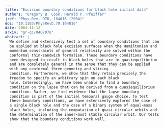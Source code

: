 ```yaml
---
title: "Excision boundary conditions for black hole initial data"
authors: "Gregory B. Cook, Harald P. Pfeiffer"
jref: "Phys.Rev. D70, 104016 (2004)"
doi: "10.1103/PhysRevD.70.104016"
date: 2004-11-12
arxiv: "gr-qc/0407078"
abstract: |
  We define and extensively test a set of boundary conditions that can
  be applied at black hole excision surfaces when the Hamiltonian and
  momentum constraints of general relativity are solved within the
  conformal thin-sandwich formalism. These boundary conditions have
  been designed to result in black holes that are in quasiequilibrium
  and are completely general in the sense that they can be applied
  with any conformal three-geometry and slicing
  condition. Furthermore, we show that they retain precisely the
  freedom to specify an arbitrary spin on each black
  hole. Interestingly, we have been unable to find a boundary
  condition on the lapse that can be derived from a quasiequilibrium
  condition. Rather, we find evidence that the lapse boundary
  condition is part of the initial temporal gauge choice. To test
  these boundary conditions, we have extensively explored the case of
  a single black hole and the case of a binary system of equal-mass
  black holes, including the computation of quasi-circular orbits and
  the determination of the inner-most stable circular orbit. Our tests
  show that the boundary conditions work well.
---
```

